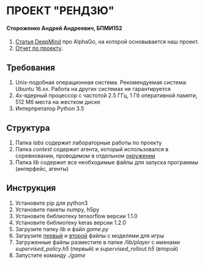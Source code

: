 # ПРОЕКТ "РЕНДЗЮ"
#### Стороженко Андрей Андреевич, БПМИ152

1.  [Статья DeepMind](https://storage.googleapis.com/deepmind-media/alphago/AlphaGoNaturePaper.pdf) про AlphaGo, на которой основывается наш проект.
2.  [Отчет по проекту](Renju.pdf).

## Требования

1.  Unix-подобная операционная система. Рекомендуемая система: Ubuntu 16.xx. Работа на других системах не гарантируется
2.  4х-ядерный процессор с частотой 2.5 ГГц, 1 Гб оперативной памяти, 512 Мб места на жестком диске
3.  Интерпретатор Python 3.5

## Структура

1.  Папка *labs* содержит лабораторные работы по проекту
2.  Папка *contest* содержит агента, который использовался в соревновании, проводимом в отдельном [окружении](https://github.com/dasimagin/renju/tree/master/src)
3.  Папка *lib* содержит все необходимые файлы для запуска программы (интерфейс, агенты)

## Инструкция

1.  Установите pip для python3
2.  Установите пакеты numpy, h5py
3.  Установите библиотеку tensorflow версии 1.1.0
4.  Установите библиотеку keras версии 1.2.0
5.  Загрузите папку *lib* и файл *game.py*
6.  Загрузите [первый](https://www.dropbox.com/s/su5r8qcqvrcyhbk/supervised_policy.h5?dl=0) и [второй](https://www.dropbox.com/s/pvwnmyv1lcjq0jx/supervised_rollout.h5?dl=0) файлы с моделями для игры
7.  Загруженные файлы разместите в папке */lib/player* с именами *supervised_policy.h5* (первый) и *supervised_rollout.h5* (второй)
8.  Запустите команду *./game*
